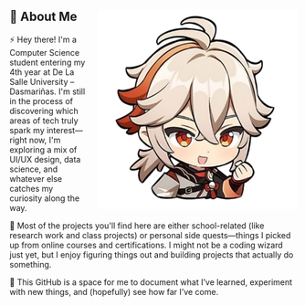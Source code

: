 <p align="left">
  <img src="KazuhaIcon.png" width="350" align="right" style="margin-left: 20px;margin-top: 15px;" />
</p>

<h2>👋 About Me</h2>
<p>
  ⚡️ Hey there! I'm a Computer Science student entering my 4th year at De La Salle University – Dasmariñas. 
  I'm still in the process of discovering which areas of tech truly spark my interest—right now, I'm exploring 
  a mix of UI/UX design, data science, and whatever else catches my curiosity along the way.
</p>
<p>
  🌟 Most of the projects you'll find here are either school-related (like research work and class projects)
  or personal side quests—things I picked up from online courses and certifications. I might not be a coding 
  wizard just yet, but I enjoy figuring things out and building projects that actually do something.
</p>
<p>
  💫 This GitHub is a space for me to document what I’ve learned, experiment with new things, and (hopefully) 
  see how far I’ve come.
</p>
